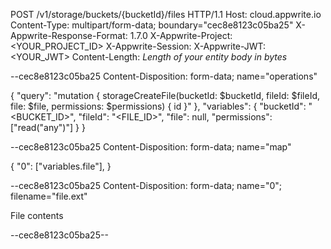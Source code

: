 POST /v1/storage/buckets/{bucketId}/files HTTP/1.1
Host: cloud.appwrite.io
Content-Type: multipart/form-data; boundary="cec8e8123c05ba25"
X-Appwrite-Response-Format: 1.7.0
X-Appwrite-Project: <YOUR_PROJECT_ID>
X-Appwrite-Session: 
X-Appwrite-JWT: <YOUR_JWT>
Content-Length: *Length of your entity body in bytes*

--cec8e8123c05ba25
Content-Disposition: form-data; name="operations"

{ "query": "mutation { storageCreateFile(bucketId: $bucketId, fileId: $fileId, file: $file, permissions: $permissions) { id }" }, "variables": { "bucketId": "<BUCKET_ID>", "fileId": "<FILE_ID>", "file": null, "permissions": ["read("any")"] } }

--cec8e8123c05ba25
Content-Disposition: form-data; name="map"

{ "0": ["variables.file"],  }

--cec8e8123c05ba25
Content-Disposition: form-data; name="0"; filename="file.ext"

File contents

--cec8e8123c05ba25--
